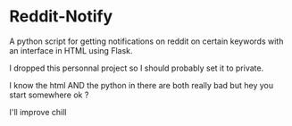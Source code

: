 # Reddit-Notify
A python script for getting notifications on reddit on certain keywords with an interface in HTML using Flask.


I dropped this personnal project so I should probably set it to private.

I know the html AND the python in there are both really bad but hey you start somewhere ok ?


I'll improve chill
